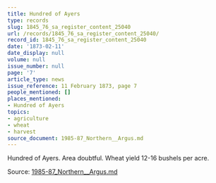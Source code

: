 ```yaml
---
title: Hundred of Ayers
type: records
slug: 1845_76_sa_register_content_25040
url: /records/1845_76_sa_register_content_25040/
record_id: 1845_76_sa_register_content_25040
date: '1873-02-11'
date_display: null
volume: null
issue_number: null
page: '7'
article_type: news
issue_reference: 11 February 1873, page 7
people_mentioned: []
places_mentioned:
- Hundred of Ayers
topics:
- agriculture
- wheat
- harvest
source_document: 1985-87_Northern__Argus.md
---
```


Hundred of Ayers.  Area doubtful.  Wheat yield 12-16 bushels per acre.

Source: [1985-87_Northern__Argus.md](/downloads/markdown/1985-87_Northern__Argus.md)
